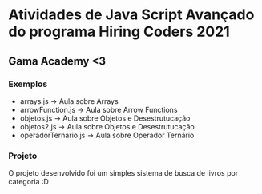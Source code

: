 # Atividades de Java Script Avançado do programa Hiring Coders 2021

## Gama Academy <3

### Exemplos

- arrays.js -> Aula sobre Arrays
- arrowFunction.js -> Aula sobre Arrow Functions
- objetos.js -> Aula sobre Objetos e Desestrutucação
- objetos2.js -> Aula sobre Objetos e Desestrutucação
- operadorTernario.js -> Aula sobre Operador Ternário

### Projeto

O projeto desenvolvido foi um simples sistema de busca de livros por categoria :D
